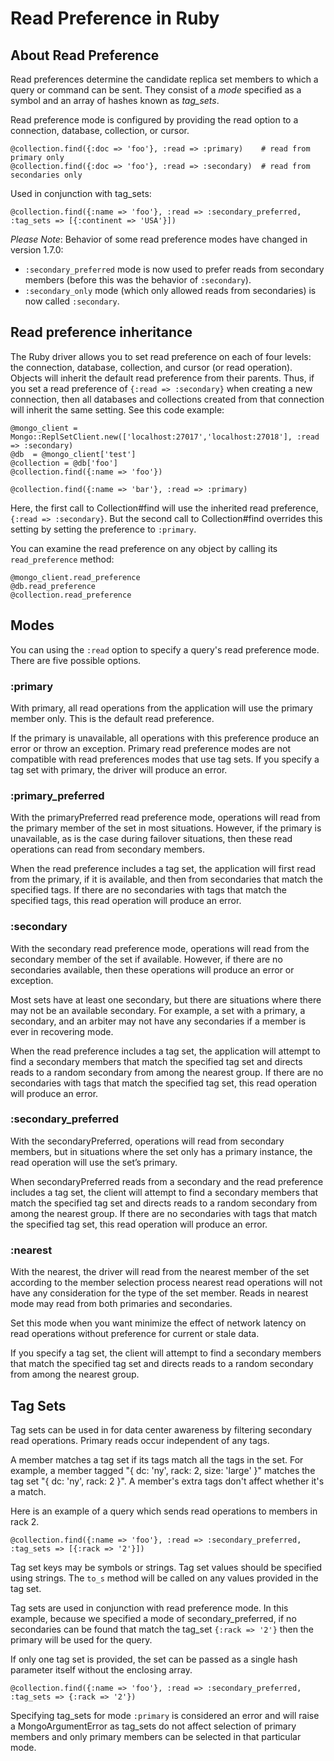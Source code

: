 # Read Preference in Ruby

## About Read Preference

Read preferences determine the candidate replica set members to which a query or command can be sent. They consist of a *mode* specified as a symbol and an array of hashes known as *tag_sets*.

Read preference mode is configured by providing the read option to a connection, database, collection, or cursor.

    @collection.find({:doc => 'foo'}, :read => :primary)    # read from primary only
    @collection.find({:doc => 'foo'}, :read => :secondary)  # read from secondaries only

Used in conjunction with tag_sets:

    @collection.find({:name => 'foo'}, :read => :secondary_preferred, :tag_sets => [{:continent => 'USA'}])

*Please Note*: Behavior of some read preference modes have changed in version 1.7.0:

* `:secondary_preferred` mode is now used to prefer reads from secondary members (before this was the behavior of `:secondary`).
* `:secondary_only` mode (which only allowed reads from secondaries) is now called `:secondary`.

## Read preference inheritance

The Ruby driver allows you to set read preference on each of four levels: the connection, database, collection, and cursor (or read operation).
Objects will inherit the default read preference from their parents. Thus, if you set a read preference of `{:read => :secondary}` when creating
a new connection, then all databases and collections created from that connection will inherit the same setting. See this code example:

    @mongo_client = Mongo::ReplSetClient.new(['localhost:27017','localhost:27018'], :read => :secondary)
    @db  = @mongo_client['test']
    @collection = @db['foo']
    @collection.find({:name => 'foo'})

    @collection.find({:name => 'bar'}, :read => :primary)

Here, the first call to Collection#find will use the inherited read preference, `{:read => :secondary}`. But the second call
to Collection#find overrides this setting by setting the preference to `:primary`.

You can examine the read preference on any object by calling its `read_preference` method:

    @mongo_client.read_preference
    @db.read_preference
    @collection.read_preference

## Modes

You can using the `:read` option to specify a query's read preference mode. There are five possible options.

### :primary

With primary, all read operations from the application will use the primary member only. This is the default read preference.

If the primary is unavailable, all operations with this preference produce an error or throw an exception. Primary read preference modes are not compatible with read preferences modes that use tag sets. If you specify a tag set with primary, the driver will produce an error.

### :primary_preferred

With the primaryPreferred read preference mode, operations will read from the primary member of the set in most situations. However, if the primary is unavailable, as is the case during failover situations, then these read operations can read from secondary members.

When the read preference includes a tag set, the application will first read from the primary, if it is available, and then from secondaries that match the specified tags. If there are no secondaries with tags that match the specified tags, this read operation will produce an error.

### :secondary

With the secondary read preference mode, operations will read from the secondary member of the set if available. However, if there are no secondaries available, then these operations will produce an error or exception.

Most sets have at least one secondary, but there are situations where there may not be an available secondary. For example, a set with a primary, a secondary, and an arbiter may not have any secondaries if a member is ever in recovering mode.

When the read preference includes a tag set, the application will attempt to find a secondary members that match the specified tag set and directs reads to a random secondary from among the nearest group. If there are no secondaries with tags that match the specified tag set, this read operation will produce an error.

### :secondary_preferred

With the secondaryPreferred, operations will read from secondary members, but in situations where the set only has a primary instance, the read operation will use the set’s primary.

When secondaryPreferred reads from a secondary and the read preference includes a tag set, the client will attempt to find a secondary members that match the specified tag set and directs reads to a random secondary from among the nearest group. If there are no secondaries with tags that match the specified tag set, this read operation will produce an error.

### :nearest

With the nearest, the driver will read from the nearest member of the set according to the member selection process nearest read operations will not have any consideration for the type of the set member. Reads in nearest mode may read from both primaries and secondaries.

Set this mode when you want minimize the effect of network latency on read operations without preference for current or stale data.

If you specify a tag set, the client will attempt to find a secondary members that match the specified tag set and directs reads to a random secondary from among the nearest group.

## Tag Sets

Tag sets can be used in for data center awareness by filtering secondary read operations. Primary reads occur independent of any tags.

A member matches a tag set if its tags match all the tags in the set. For example, a member tagged "{ dc: 'ny', rack: 2, size: 'large' }" matches the tag set "{ dc: 'ny', rack: 2 }". A member's extra tags don't affect whether it's a match.

Here is an example of a query which sends read operations to members in rack 2.

    @collection.find({:name => 'foo'}, :read => :secondary_preferred, :tag_sets => [{:rack => '2'}])

Tag set keys may be symbols or strings. Tag set values should be specified using strings. The `to_s` method will be called on any values provided in the tag set.

Tag sets are used in conjunction with read preference mode. In this example, because we specified a mode of secondary_preferred, if no secondaries can be found that match the tag_set `{:rack => '2'}` then the primary will be used for the query.

If only one tag set is provided, the set can be passed as a single hash parameter itself without the enclosing array.

    @collection.find({:name => 'foo'}, :read => :secondary_preferred, :tag_sets => {:rack => '2'})

Specifying tag_sets for mode `:primary` is considered an error and will raise a MongoArgumentError as tag_sets do not affect selection of primary members and only primary members can be selected in that particular mode.
